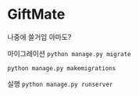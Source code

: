 # GiftMate
 나중에 쓸거임 아마도?

마이그레이션
```python manage.py migrate```

```python manage.py makemigrations```

실행
```python manage.py runserver```